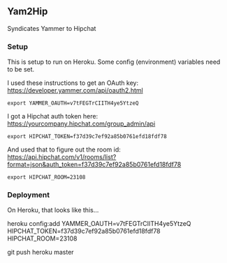 ## Yam2Hip

Syndicates Yammer to Hipchat

### Setup
This is setup to run on Heroku. Some config (environment) variables need to be set.

I used these instructions to get an OAuth key: https://developer.yammer.com/api/oauth2.html
    
    export YAMMER_OAUTH=v7tFEGTrCIITH4ye5YtzeQ
    
I got a Hipchat auth token here: https://yourcompany.hipchat.com/group_admin/api

    export HIPCHAT_TOKEN=f37d39c7ef92a85b0761efd18fdf78

And used that to figure out the room id: https://api.hipchat.com/v1/rooms/list?format=json&auth_token=f37d39c7ef92a85b0761efd18fdf78

    export HIPCHAT_ROOM=23108

### Deployment

On Heroku, that looks like this...
   
   heroku config:add YAMMER_OAUTH=v7tFEGTrCIITH4ye5YtzeQ HIPCHAT_TOKEN=f37d39c7ef92a85b0761efd18fdf78 HIPCHAT_ROOM=23108
   
   git push heroku master

